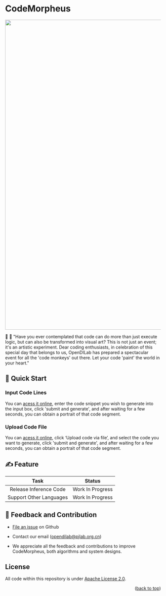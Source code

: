 # CodeMorpheus
<div align="center">
    <img width="1000px" height="auto" src="https://github.com/opendilab/CodeMorpheus/blob/main/assert/template_imgs.png"></a>
</div>


:rocket: :rocket: "Have you ever contemplated that code can do more than just execute logic, but can also be transformed into visual art? This is not just an event; it's an artistic experiment. Dear coding enthusiasts, in celebration of this special day that belongs to us, OpenDILab has prepared a spectacular event for all the 'code monkeys' out there. Let your code 'paint' the world in your heart."


## :star_struck: Quick Start

### Input Code Lines

You can [acess it online](http://opendilab.net:8006/), enter the code snippet you wish to generate into the input box, click 'submit and generate', and after waiting for a few seconds, you can obtain a portrait of that code segment.


### Upload Code File

You can [acess it online](http://opendilab.net:8006/), click ‘Upload code via file’, and select the code you want to generate, click 'submit and generate', and after waiting for a few seconds, you can obtain a portrait of that code segment.

## :writing_hand: Feature

| Task | Status |
|:------: | :------: |
| Release Inference Code | Work In Progress |
| Support Other Languages | Work In Progress |

## :speech_balloon: Feedback and Contribution
- [File an issue](https://github.com/opendilab/CodeMorpheus/issues/new/choose) on Github
- Contact our email (opendilab@pjlab.org.cn)

- We appreciate all the feedback and contributions to improve CodeMorpheus, both algorithms and system designs. 


## License
All code within this repository is under [Apache License 2.0](https://www.apache.org/licenses/LICENSE-2.0).

<p align="right">(<a href="#top">back to top</a>)</p>
